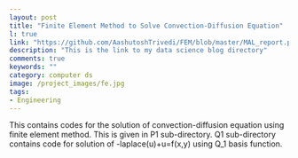 ```yaml
---
layout: post
title: "Finite Element Method to Solve Convection-Diffusion Equation"
l: true
link: "https://github.com/AashutoshTrivedi/FEM/blob/master/MAL_report.pdf"
description: "This is the link to my data science blog directory"
comments: true
keywords: ""
category: computer ds
image: /project_images/fe.jpg
tags:
- Engineering 
---
```


This contains codes for the solution of convection-diffusion equation using finite element method. This is given in P1 sub-directory.
Q1 sub-directory contains code for solution of -laplace(u)+u=f(x,y) using Q_1 basis function.
